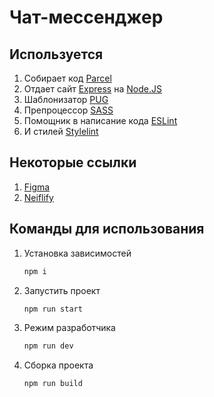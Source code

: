 # Чат-мессенджер

## Используется

1. Собирает код [Parcel](https://ru.parceljs.org/)
2. Отдает сайт [Express](https://expressjs.com/ru/) на [Node.JS](https://nodejs.org/ru/)
3. Шаблонизатор [PUG](https://pugjs.org/api/getting-started.html)
4. Препроцессор [SASS](https://sass-scss.ru/)
5. Помощник в написание кода [ESLint](https://eslint.org/)
6. И стилей [Stylelint](https://stylelint.io/)

## Некоторые ссылки

1. [Figma](<https://www.figma.com/file/BHFUjpf3t3EkdDgc2x91jn/Chat_external_link-(Copy)?node-id=0%3A1>)
2. [Neiflify](https://symphonious-kulfi-2d4670.netlify.app/)

## Команды для использования

1. Установка зависимостей
   ```bash
   npm i
   ```
2. Запустить проект
   ```bash
   npm run start
   ```
3. Режим разработчика
   ```bash
   npm run dev
   ```
4. Сборка проекта
   ```bash
   npm run build
   ```
